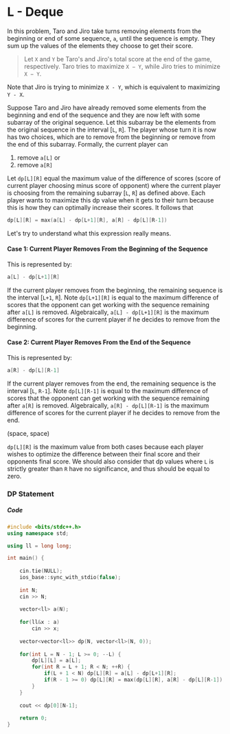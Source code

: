 # L - Deque

In this problem, Taro and Jiro take turns removing elements from the beginning or end of some sequence, `a`, until the sequence is empty. They sum up the values of the elements they choose to get their score.

> Let `X` and `Y` be Taro's and Jiro's total score at the end of the game, respectively. Taro tries to maximize `X − Y`, while Jiro tries to minimize `X − Y`.

Note that Jiro is trying to minimize `X - Y`, which is equivalent to maximizing `Y - X`. 

Suppose Taro and Jiro have already removed some elements from the beginning and end of the sequence and they are now left with some subarray of the original sequence. Let this subarray be the elements from the original sequence in the interval [`L`, `R`]. The player whose turn it is now has two choices, which are to remove from the beginning or remove from the end of this subarray. Formally, the current player can 

1. remove `a[L]` or 
2. remove `a[R]`

Let `dp[L][R]` equal the maximum value of the difference of scores (score of current player choosing minus score of opponent) where the current player is choosing from the remaining subarray [`L`, `R`] as defined above. Each player wants to maximize this dp value when it gets to their turn because this is how they can optimally increase their scores. It follows that

```cpp
dp[L][R] = max(a[L] - dp[L+1][R], a[R] - dp[L][R-1])
```

Let's try to understand what this expression really means.

#### Case 1: Current Player Removes From the Beginning of the Sequence

This is represented by:
```cpp
a[L] - dp[L+1][R]
```
If the current player removes from the beginning, the remaining sequence is the interval [`L+1`, `R`]. Note `dp[L+1][R]` is equal to the maximum difference of scores that the opponent can get working with the sequence remaining after `a[L]` is removed. Algebraically, `a[L] - dp[L+1][R]` is the maximum difference of scores for the current player if he decides to remove from the beginning.

#### Case 2: Current Player Removes From the End of the Sequence

This is represented by:
```cpp
a[R] - dp[L][R-1]
```
If the current player removes from the end, the remaining sequence is the interval [`L`, `R-1`]. Note `dp[L][R-1]` is equal to the maximum difference of scores that the opponent can get working with the sequence remaining after `a[R]` is removed. Algebraically, `a[R] - dp[L][R-1]` is the maximum difference of scores for the current player if he decides to remove from the end.

(space, space)

`dp[L][R]` is the maximum value from both cases because each player wishes to optimize the difference between their final score and their opponents final score. We should also consider that dp values where `L` is strictly greater than `R` have no significance, and thus should be equal to zero.

### DP Statement

##### Code

```cpp
#include <bits/stdc++.h>
using namespace std;

using ll = long long;

int main() {
	
	cin.tie(NULL);
	ios_base::sync_with_stdio(false);
	
	int N;
	cin >> N;
	
	vector<ll> a(N);
	
	for(ll&x : a)
		cin >> x;
		
	vector<vector<ll>> dp(N, vector<ll>(N, 0));
	
	for(int L = N - 1; L >= 0; --L) {
		dp[L][L] = a[L];
		for(int R = L + 1; R < N; ++R) {
			if(L + 1 < N) dp[L][R] = a[L] - dp[L+1][R];
			if(R - 1 >= 0) dp[L][R] = max(dp[L][R], a[R] - dp[L][R-1]);
		}
	}
	
	cout << dp[0][N-1];
	
	return 0;
}
```
